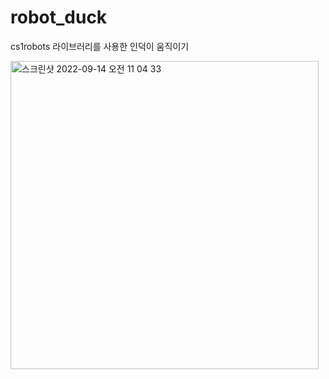 # robot_duck

cs1robots 라이브러리를 사용한 인덕이 움직이기

<img width="493" alt="스크린샷 2022-09-14 오전 11 04 33" src="https://user-images.githubusercontent.com/73932179/190042242-24f0a06b-399b-422a-b2b7-c63a3a8517dd.png">
